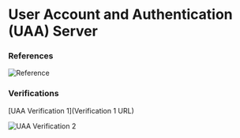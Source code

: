 # User Account and Authentication (UAA) Server
### References  

![Reference](/artifacts/CloudFoundry/artifact-uaa-1.png)

### Verifications  

[UAA Verification 1](Verification 1 URL)

![UAA Verification 2](/artifacts/CloudFoundry/artifact-uaa-2.png)
